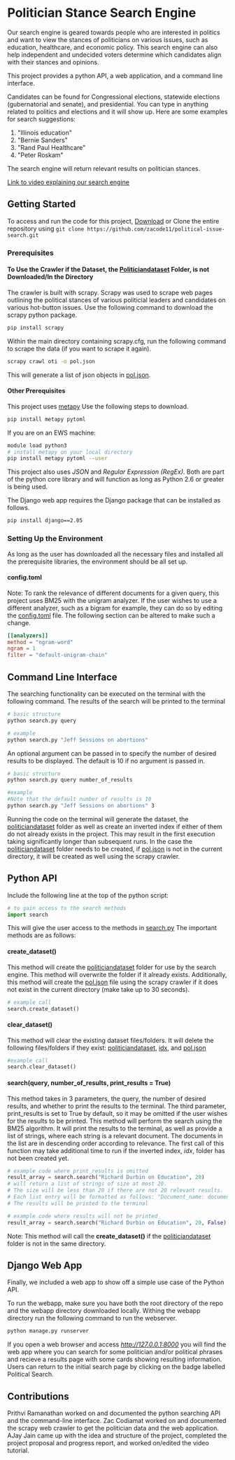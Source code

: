 # Politician Stance Search Engine
Our search engine is geared towards people who are interested in politics and want to view the stances of politicians on various issues, such as education, healthcare, and economic policy. This search engine can also help independent and undecided voters determine which candidates align with their stances and opinions.

This project provides a python API, a web application, and a command line interface.

Candidates can be found for Congressional elections, statewide elections (gubernatorial and senate), and presidential.
You can type in anything related to politics and elections and it will show up. Here are some examples for search suggestions:
1. "Illinois education"
2. "Bernie Sanders"
3. "Rand Paul Healthcare"
4. "Peter Roskam"

The search engine will return relevant results on politician stances.

[Link to video explaining our search engine](https://mediaspace.illinois.edu/media/t/1_ibg1bhzy)

## Getting Started
To access and run the code for this project, [Download](https://github.com/zacode11/political-issue-search/archive/master.zip) or Clone the entire repository using `git clone https://github.com/zacode11/political-issue-search.git`

### Prerequisites
#### To Use the Crawler if the Dataset, the  [Politiciandataset](https://github.com/zacode11/political-issue-search/blob/master/politiciandataset) Folder, is not Downloaded/In the Directory
The crawler is built with scrapy. Scrapy was used to scrape web pages outlining the political stances of various politicial leaders and candidates on various hot-button issues. Use the following command to download the scrapy python package.
```bash
pip install scrapy
```
Within the main directory containing scrapy.cfg, run the following command to scrape the data (if you want to scrape it again).
```bash
scrapy crawl oti -o pol.json
```
This will generate a list of json objects in [pol.json](https://github.com/zacode11/political-issue-search/blob/master/pol.json).
#### Other Prerequisites
This project uses [metapy](https://github.com/meta-toolkit/metapy) Use the following steps to download.
```bash
pip install metapy pytoml
```
If you are on an EWS machine:
```bash
module load python3
# install metapy on your local directory
pip install metapy pytoml --user
```
This project also uses *JSON* and *Regular Expression (RegEx)*. Both are part of the python core library and will function as long as Python 2.6 or greater is being used.

The Django web app requires the Django package that can be installed as follows.
```bash
pip install django==2.05
```

### Setting Up the Environment
As long as the user has downloaded all the necessary files and installed all the prerequisite libraries, the environment should be all set up.

#### config.toml
Note: To rank the relevance of different documents for a given query, this project uses BM25 with the unigram analyzer. If the user wishes to use a different analyzer, such as a bigram for example, they can do so by editing the [config.toml](https://github.com/zacode11/political-issue-search/blob/master/config.toml) file. The following section can be altered to make such a change.
```toml
[[analyzers]]
method = "ngram-word"
ngram = 1
filter = "default-unigram-chain"
```

## Command Line Interface
The searching functionality can be executed on the terminal with the following command. The results of the search will be printed to the terminal
```bash
# basic structure
python search.py query

# example
python search.py "Jeff Sessions on abortions"
```
An optional argument can be passed in to specify the number of desired results to be displayed. The default is 10 if no argument is passed in.
```bash
# basic structure
python search.py query number_of_results

#example
#Note that the default number of results is 10
python search.py "Jeff Sessions on abortions" 3
```

Running the code on the terminal will generate the dataset, the [politiciandataset](https://github.com/zacode11/political-issue-search/blob/master/politiciandataset) folder as well as create an inverted index if either of them do not already exists in the project. This may result in the first execution taking significantly longer than subsequent runs. In the case the [politiciandataset](https://github.com/zacode11/political-issue-search/blob/master/politiciandataset) folder needs to be created, if [pol.json](https://github.com/zacode11/political-issue-search/blob/master/pol.json) is not in the current directory, it will be created as well using the scrapy crawler.       



## Python API
Include the following line at the top of the python script:
```python
# to gain access to the search methods
import search
```
This will give the user access to the methods in [search.py](https://github.com/zacode11/political-issue-search/blob/master/search.py)
The important methods are as follows:
#### create_dataset()
This method will create the [politiciandataset](https://github.com/zacode11/political-issue-search/blob/master/politiciandataset) folder for use by the search engine. This method will overwrite the folder if it already exists. Additionally, this method will create the [pol.json](https://github.com/zacode11/political-issue-search/blob/master/pol.json) file using the scrapy crawler if it does not exist in the current directory (make take up to 30 seconds).
```python
# example call
search.create_dataset()
```

#### clear_dataset()
This method will clear the existing dataset files/folders. It will delete the following files/folders if they exist: [politiciandataset](https://github.com/zacode11/political-issue-search/blob/master/politiciandataset), [idx](https://github.com/zacode11/political-issue-search/blob/master/idx), and [pol.json](https://github.com/zacode11/political-issue-search/blob/master/pol.json)
```python
#example call
search.clear_dataset()
```


#### search(query, number_of_results, print_results = True)
This method takes in 3 parameters, the query, the number of desired results, and whether to print the results to the terminal. The third parameter, print_results is set to True by default, so it may be omitted if the user wishes for the results to be printed. This method will perform the search using the BM25 algorithm. It will print the results to the terminal, as well as provide a list of strings, where each string is a relevant document. The documents in the list are in descending order according to relevance. The first call of this function may take additional time to run if the inverted index, *idx*, folder has not been created yet.

```python
# example code where print_results is omitted
result_array = search.search("Richard Durbin on Education", 20)
# will return a list of strings of size at most 20.
# The size will be less than 20 if there are not 20 relevant results.
# Each list entry will be formatted as follows: "Document_name: document_content"
# The results will be printed to the terminal

# example code where results will not be printed
result_array = search.search("Richard Durbin on Education", 20, False)
```
Note: This method will call the **create_dataset()** if the [politiciandataset](https://github.com/zacode11/political-issue-search/blob/master/politiciandataset) folder is not in the same directory.

## Django Web App

Finally, we included a web app to show off a simple use case of the Python API.

To run the webapp, make sure you have both the root directory of the repo and the webapp directory downloaded locally. Withing the webapp directory run the following command to run the webserver.
```bash
python manage.py runserver
```
If you open a web browser and access *http://127.0.0.1:8000* you will find the web app where you can search for some politician and/or political phrases and recieve a results page with some cards showing resulting information. Users can return to the initial search page by clicking on the badge labelled Political Search.

## Contributions
Prithvi Ramanathan worked on and documented the python searching API and the command-line interface.
Zac Codiamat worked on and documented the scrapy web crawler to get the politician data and the web application.
AJay Jain came up with the idea and structure of the project, completed the project proposal and progress report, and worked on/edited the video tutorial.
